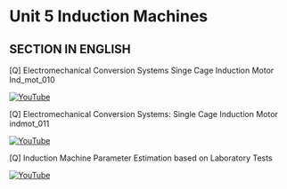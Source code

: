 # Unit 5 Induction Machines

## SECTION IN ENGLISH 

[Q] Electromechanical Conversion Systems Singe Cage Induction Motor Ind_mot_010

[![YouTube](http://i.ytimg.com/vi/S78RDAe2qm0/hqdefault.jpg)](https://www.youtube.com/watch?v=S78RDAe2qm0)

[Q] Electromechanical Conversion Systems: Single Cage Induction Motor indmot_011

[![YouTube](http://i.ytimg.com/vi/ByBr3PhNnOU/hqdefault.jpg)](https://www.youtube.com/watch?v=ByBr3PhNnOU)


[Q] Induction Machine Parameter Estimation based on Laboratory Tests

[![YouTube](http://i.ytimg.com/vi/lJi12pto_jU/hqdefault.jpg)](https://www.youtube.com/watch?v=lJi12pto_jU)


